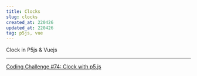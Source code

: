 ```yaml
---
title: Clocks
slug: clocks
created_at: 220426
updated_at: 220426
tag: p5js, vue
---
```


Clock in P5js & Vuejs

---
[Coding Challenge #74: Clock with p5.js](https://www.youtube.com/watch?v=E4RyStef-gY)